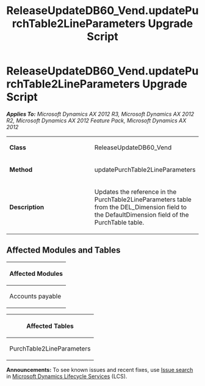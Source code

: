 ﻿---
title: ReleaseUpdateDB60_Vend.updatePurchTable2LineParameters Upgrade Script
TOCTitle: ReleaseUpdateDB60_Vend.updatePurchTable2LineParameters Upgrade Script
ms:assetid: 4513f185-9301-45f7-b200-fcf49fb8dfd0
ms:mtpsurl: https://msdn.microsoft.com/en-us/library/JJ718927(v=AX.60)
ms:contentKeyID: 49707951
ms.date: 05/18/2015
mtps_version: v=AX.60
---

# ReleaseUpdateDB60\_Vend.updatePurchTable2LineParameters Upgrade Script 


_**Applies To:** Microsoft Dynamics AX 2012 R3, Microsoft Dynamics AX 2012 R2, Microsoft Dynamics AX 2012 Feature Pack, Microsoft Dynamics AX 2012_

<table>
<colgroup>
<col style="width: 50%" />
<col style="width: 50%" />
</colgroup>
<tbody>
<tr class="odd">
<td><p><strong>Class</strong></p></td>
<td><p>ReleaseUpdateDB60_Vend</p></td>
</tr>
<tr class="even">
<td><p><strong>Method</strong></p></td>
<td><p>updatePurchTable2LineParameters</p></td>
</tr>
<tr class="odd">
<td><p><strong>Description</strong></p></td>
<td><p>Updates the reference in the PurchTable2LineParameters table from the DEL_Dimension field to the DefaultDimension field of the PurchTable table.</p></td>
</tr>
</tbody>
</table>


## Affected Modules and Tables

<table>
<colgroup>
<col style="width: 100%" />
</colgroup>
<thead>
<tr class="header">
<th><p>Affected Modules</p></th>
</tr>
</thead>
<tbody>
<tr class="odd">
<td><p>Accounts payable</p></td>
</tr>
</tbody>
</table>


<table>
<colgroup>
<col style="width: 100%" />
</colgroup>
<thead>
<tr class="header">
<th><p>Affected Tables</p></th>
</tr>
</thead>
<tbody>
<tr class="odd">
<td><p>PurchTable2LineParameters</p></td>
</tr>
</tbody>
</table>

  
**Announcements:** To see known issues and recent fixes, use [Issue search](http://go.microsoft.com/fwlink/?linkid=389258) in [Microsoft Dynamics Lifecycle Services](http://go.microsoft.com/fwlink/?linkid=306505) (LCS).

